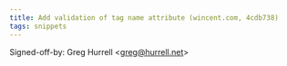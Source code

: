 ```yaml
---
title: Add validation of tag name attribute (wincent.com, 4cdb738)
tags: snippets
---
```


Signed-off-by: Greg Hurrell &lt;greg@hurrell.net&gt;
